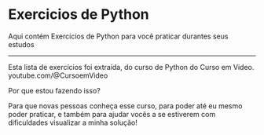 # Exercicios de Python
 Aqui contém Exercícios de Python para você praticar durantes seus estudos

 *************

 Esta lista de exercícios foi extraída, do curso de Python do Curso em Video. youtube.com/@CursoemVideo

 Por que estou fazendo isso?

 Para que novas pessoas conheça esse curso, para poder até eu mesmo poder praticar, e também para ajudar vocês a se estiverem com dificuldades visualizar a minha solução! 


